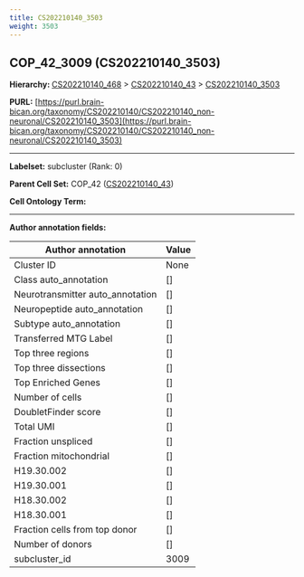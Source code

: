 ```yaml
---
title: CS202210140_3503
weight: 3503
---
```

## COP_42_3009 (CS202210140_3503)
<b>Hierarchy: </b>
[CS202210140_468](../CS202210140_468) >
[CS202210140_43](../CS202210140_43) >
[CS202210140_3503](../CS202210140_3503)

**PURL:** [https://purl.brain-bican.org/taxonomy/CS202210140/CS202210140_non-neuronal/CS202210140_3503](https://purl.brain-bican.org/taxonomy/CS202210140/CS202210140_non-neuronal/CS202210140_3503)

---


**Labelset:** subcluster (Rank: 0)

**Parent Cell Set:** COP_42 ([CS202210140_43](../CS202210140_43))



**Cell Ontology Term:** 

[MARKER GENES.]: #


---

[TRANSFERRED ANNOTATIONS.]: #


[AUTHOR ANNOTATION FIELDS.]: #


**Author annotation fields:**

| Author annotation | Value |
|-------------------|-------|
|Cluster ID|None|
|Class auto_annotation|[]|
|Neurotransmitter auto_annotation|[]|
|Neuropeptide auto_annotation|[]|
|Subtype auto_annotation|[]|
|Transferred MTG Label|[]|
|Top three regions|[]|
|Top three dissections|[]|
|Top Enriched Genes|[]|
|Number of cells|[]|
|DoubletFinder score|[]|
|Total UMI|[]|
|Fraction unspliced|[]|
|Fraction mitochondrial|[]|
|H19.30.002|[]|
|H19.30.001|[]|
|H18.30.002|[]|
|H18.30.001|[]|
|Fraction cells from top donor|[]|
|Number of donors|[]|
|subcluster_id|3009|
